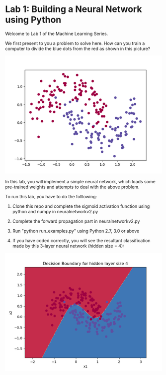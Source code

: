 # Lab 1: Building a Neural Network using Python

Welcome to Lab 1 of the Machine Learning Series.

We first present to you a problem to solve here. How can you train a computer to divide the blue dots from the red as shown in this picture?

![problem](https://github.com/vtcstem/lab1-neural-network-from-scratch/blob/master/Figure_1.png)

In this lab, you will implement a simple neural network, which loads some pre-trained weights and attempts to deal with the above  problem.

To run this lab, you have to do the folllowing:

1. Clone this repo and complete the sigmoid activation function using python and numpy in neuralnetworkv2.py

2. Complete the forward propagation part in neuralnetworkv2.py

3. Run "python run_examples.py" using Python 2.7, 3.0 or above

4. If you have coded correctly, you will see the resultant classification made by this 3-layer neural network (hidden size = 4):


![result](https://github.com/vtcstem/lab1-neural-network-from-scratch/blob/master/result.png)
